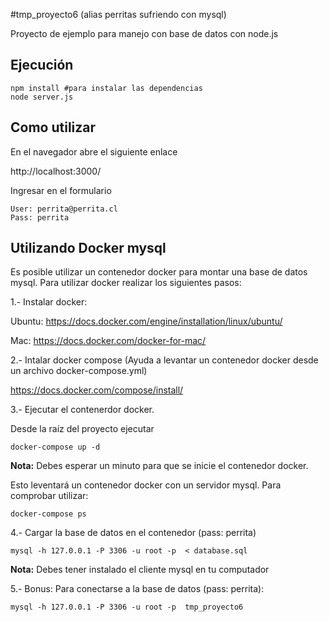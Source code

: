 #tmp_proyecto6 (alias perritas sufriendo con mysql)

Proyecto de ejemplo para manejo con base de datos con node.js

## Ejecución

    npm install #para instalar las dependencias
    node server.js

## Como utilizar

En el navegador abre el siguiente enlace

http://localhost:3000/

Ingresar en el formulario

    User: perrita@perrita.cl
    Pass: perrita

## Utilizando Docker mysql

Es posible utilizar un contenedor docker para montar una base de datos mysql.
Para utilizar docker realizar los siguientes pasos:

1.- Instalar docker:

Ubuntu:
https://docs.docker.com/engine/installation/linux/ubuntu/

Mac:
https://docs.docker.com/docker-for-mac/

2.- Intalar docker compose (Ayuda a levantar un contenedor docker desde un
archivo docker-compose.yml)

https://docs.docker.com/compose/install/

3.- Ejecutar el contenerdor docker.

Desde la raíz del proyecto ejecutar

    docker-compose up -d

**Nota:** Debes esperar un minuto para que se inicie el contenedor docker.

Esto leventará un contenedor docker con un servidor mysql. Para comprobar
utilizar:

    docker-compose ps

4.- Cargar la base de datos en el contenedor (pass: perrita)

    mysql -h 127.0.0.1 -P 3306 -u root -p  < database.sql

**Nota:** Debes tener instalado el cliente mysql en tu computador

5.- Bonus: Para conectarse a la base de datos (pass: perrita):

    mysql -h 127.0.0.1 -P 3306 -u root -p  tmp_proyecto6

